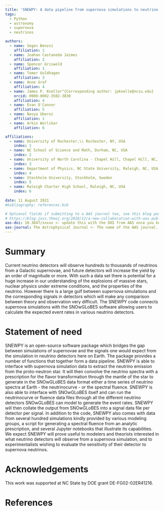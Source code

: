 ```yaml
---
title: 'SNEWPY: A data pipeline from supernova simulations to neutrino signals'
tags:
  - Python
  - astronomy
  - supernova
  - neutrinos

authors:
  - name: Segev Benzvi
    affiliation: 1
  - name: Joahan Castaneda Jaimes
    affiliation: 2
  - name: Spencer Griswold
    affiliation: 1
  - name: Tomer Goldhagen
    affiliation: 3
  - name: Anne Graf
    affiliation: 4
  - name: James P. Kneller^{Corresponding author: jpknelle@ncsu.edu}
    orcid: 0000-0002-3502-3830
    affiliation: 4
  - name: Evan O'Connor
    affiliation: 5
  - name: Navya Uberoi
    affiliation: 1
  - name: Arkin Worlikar
    affiliation: 6

affiliations:
  - name: University of Rochester,\\ Rochester, NY, USA
    index: 1
  - name: NC School of Science and Math, Durham, NC, USA
    index: 2
  - name: University of North Carolina - Chapel Hill, Chapel Hill, NC, USA
    index: 3
  - name: Department of Physics, NC State University, Raleigh, NC, USA
    index: 4
  - name: Stockholm University, Stockholm, Sweden
    index: 5
  - name: Raleigh Charter High School, Raleigh, NC, USA
    index: 6
 
date: 11 August 2021
#bibliography: references.bib

# Optional fields if submitting to a AAS journal too, see this blog post:
# https://blog.joss.theoj.org/2018/12/a-new-collaboration-with-aas-publishing
aas-doi: 10.3847/xxxxx <- update this with the DOI from AAS once you know it.
aas-journal: The Astrophysical Journal <- The name of the AAS journal.
---
```



# Summary

Current neutrino detectors will observe hundreds to thousands of neutrinos from a Galactic supernovae, and future detectors will increase the yield by an order of magnitude or more. With such a data set there is potential for a huge increase in our understanding of the explosions of massive stars, nuclear physics under extreme conditions, and the properties of the neutrino. However there is a large gulf between supernova simulations and the corresponding signals in detectors which will make any comparison between theory and observation very difficult. The SNEWPY code connects supernova simulations with the SNOwGLoBES software allowing users to calculate the expected event rates in various neutrino detectors. 


# Statement of need

SNEWPY is an open-source software package which bridges the gap between simulations of supernovae and the signals one would expect from the simulation in neutrino detectors here on Earth. The package provides a number of functions that together form a data pipeline. SNEWPY is able to interface with supernova simulation data to extract the neutrino emission from the proto-neutron star. It will then convolve the neutrino spectra with a prescription for the flavor transformation through the mantle of the star to generate in the SNOwGLoBES data format either a time series of neutrino spectra at Earth - the neutrinocurve - or the spectral fluence. SNEWPY is also able to interface with SNOwGLoBES itself and can run the neutrinocurve or fluence data files through all the different neutrino detectors SNOwGLoBES can model to generate the event rates. SNEWPY will then collate the output from SNOwGLoBES into a signal data file per detector per signal. 
In addition to the code, SNEWPY also comes with data from several hundred simulations kindly provided by various modeling groups, a script for generating a spectral fluence from an analytic prescription, and several Jupyter notebooks that illustrate its capabilities. We expect SNEWPY will prove useful to modelers and theorists interested in what neutrino detectors will observe from a supernova simulation, and to experimentalists wishing to evaluate the sensitivity of their detector to supernova neutrinos. 

# Acknowledgements

This work was supported at NC State by DOE grant DE-FG02-02ER41216.

# References
